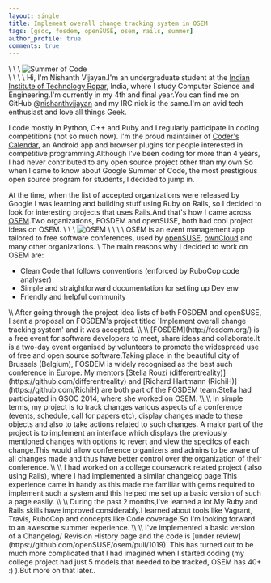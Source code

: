 ```yaml
---
layout: single
title: Implement overall change tracking system in OSEM
tags: [gsoc, fosdem, openSUSE, osem, rails, summer]
author_profile: true
comments: true
---
```

\\
\\
\\
![Summer of Code](https://www.gnome.org/wp-content/uploads/2016/03/GSoC2016Logo.jpg)  
\\
\\
\\
\\
Hi, I'm Nishanth Vijayan.I'm an undergraduate student at the [Indian Institute of Technology Ropar](http://www.iitrpr.ac.in), India, where I study Computer Science and Engineering.I'm currently in my 4th and final year.You can find me on GitHub @[nishanthvijayan](http://www.github.com/nishanthvijayan) and my IRC nick is the same.I'm an avid tech enthusiast and love all things Geek.

I code mostly in Python, C++ and Ruby and I regularly participate in coding competitions (not so much now). I'm the proud maintainer of [Coder's Calendar](https://github.com/nishanthvijayan/CoderCalendar), an Android app and browser plugins for people interested in competitive programming.Although I've been coding for more than 4 years, I had  never contributed to any open source project other than my own.So when I came to know about Google Summer of Code, the most prestigious open source program for students, I decided to jump in.

At the time, when the list of accepted organizations were released by Google I was learning and building stuff using Ruby on Rails, so I decided to look for interesting projects that uses Rails.And that's how I came across [OSEM](http://osem.io/).Two organizations, FOSDEM and openSUSE, both had cool project ideas on OSEM.
\\
\\
\\
![OSEM](https://camo.githubusercontent.com/a58785e43799dfbdb63f58fbda4336060eb98088/68747470733a2f2f63646e2e6272616e64697374792e636f6d2f696d673f69643d35373066366463333963393932623662363730303030306126666f726d61743d706e6726773d33303026683d3839)
\\
\\
\\
\\
OSEM is an event management app tailored to free software conferences, used by [openSUSE](https://events.opensuse.org/), [ownCloud](https://conference.owncloud.org/) and many other organizations.
\\
The main reasons why I decided to work on OSEM are:  
<ul>
<li>Clean Code that follows conventions (enforced by RuboCop code analyser)  </li>
<li>Simple and straightforward documentation for setting up Dev env </li>
<li>Friendly and helpful community</li>
</ul>
\\
After going through the project idea lists of both FOSDEM and openSUSE, I sent a proposal on FOSDEM's project titled 'Implement overall change tracking system' and it was accepted.
\\
\\
[FOSDEM](http://fosdem.org/) is a free event for software developers to meet, share ideas and collaborate.It is a two-day event organised by volunteers to promote the widespread use of free and open source software.Taking place in the beautiful city of Brussels (Belgium), FOSDEM is widely recognised as the best such conference in Europe.
My mentors [Stella Rouzi (differentreality)](https://github.com/differentreality) and [Richard Hartmann (RichiH)](https://github.com/RichiH) are both part of the FOSDEM team.Stella had participated in GSOC 2014, where she worked on OSEM. 
\\
\\
In simple terms, my project is to track changes various aspects of a conference (events, schedule, call for papers etc), display changes made to these objects and also to take actions related to such changes.
A major part of the project is to implement an interface which displays the previously mentioned changes with options to revert and view the specifcs of each change.This would allow conference organizers and admins to be aware of all changes made and thus have better control over the organization of their conference.
\\
\\
I had worked on a college coursework related project ( also using Rails), where I had implemented a similar changelog page.This experience came in handy as this made me familiar with gems required to implement such a system and this helped me set up a basic version of  such a page easily.
\\
\\
During the past 2 months,I've learned a lot.My Ruby and Rails skills have improved considerably.I learned about tools like Vagrant, Travis, RuboCop and concepts like Code coverage.So I'm looking forward to an awesome summer experience.
\\
\\
I've implemented a basic version of a Changelog/ Revision History page and the code is [under review](https://github.com/openSUSE/osem/pull/1019). This has turned out to be much more complicated that I had imagined when I started coding (my college project had just 5 models that needed to be tracked, OSEM has 40+ :) ).But more on that later..